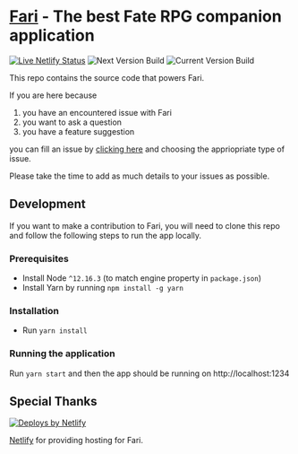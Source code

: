 # [Fari](https://fari.app) - The best Fate RPG companion application

[![Live Netlify Status](https://api.netlify.com/api/v1/badges/534c856a-7d30-4fdd-ad4a-9845ccdefd08/deploy-status)](https://app.netlify.com/sites/fari/deploys)
![Next Version Build](https://dev.azure.com/rpdeshaies/fari/_apis/build/status/fariapp.fari?branchName=next)
![Current Version Build](https://dev.azure.com/rpdeshaies/fari/_apis/build/status/fariapp.fari?branchName=master)

This repo contains the source code that powers Fari.

If you are here because

1. you have an encountered issue with Fari
1. you want to ask a question
1. you have a feature suggestion

you can fill an issue by [clicking here](https://github.com/fariapp/fari/issues/new/choose) and choosing the appriopriate type of issue.

Please take the time to add as much details to your issues as possible.

## Development

If you want to make a contribution to Fari, you will need to clone this repo and follow the following steps to run the app locally.

### Prerequisites

- Install Node `^12.16.3` (to match engine property in `package.json`)
- Install Yarn by running `npm install -g yarn`

### Installation

- Run `yarn install`

### Running the application

Run `yarn start` and then the app should be running on http://localhost:1234

## Special Thanks

<a href="https://www.netlify.com">
  <img src="https://www.netlify.com/img/global/badges/netlify-color-accent.svg" alt="Deploys by Netlify" />
</a>

[Netlify](https://netlify.com/) for providing hosting for Fari.
